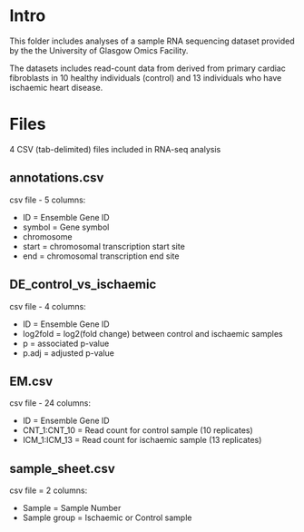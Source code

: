 # Intro

This folder includes analyses of a sample RNA sequencing dataset provided by the the University of Glasgow Omics Facility.

The datasets includes read-count data from derived from primary cardiac fibroblasts in 10 healthy individuals (control) and 13 individuals who have ischaemic heart disease.

# Files
4 CSV (tab-delimited) files included in RNA-seq analysis

## annotations.csv
csv file - 5 columns:
* ID = Ensemble Gene ID
* symbol = Gene symbol
* chromosome
* start = chromosomal transcription start site
* end = chromosomal transcription end site

## DE_control_vs_ischaemic
csv file - 4 columns:
* ID = Ensemble Gene ID
* log2fold = log2(fold change) between control and ischaemic samples
* p = associated p-value
* p.adj = adjusted p-value

## EM.csv
csv file - 24 columns:
* ID = Ensemble Gene ID
* CNT_1:CNT_10 = Read count for control sample (10 replicates)
* ICM_1:ICM_13 = Read count for ischaemic sample (13 replicates) 

## sample_sheet.csv
csv file = 2 columns:
* Sample = Sample Number
* Sample group = Ischaemic or Control sample
